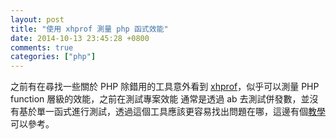 ```yaml
---
layout: post
title: "使用 xhprof 測量 php 函式效能"
date: 2014-10-13 23:45:28 +0800
comments: true
categories: ["php"]
---
```


<!-- more -->

之前有在尋找一些關於 PHP 除錯用的工具意外看到 [xhprof]，似乎可以測量 PHP function 層級的效能，之前在測試專案效能
通常是透過 ab 去測試併發數，並沒有基於單一函式進行測試，透過這個工具應該更容易找出問題在哪，這邊有個[教學]可以參考。

[xhprof]:https://github.com/phacility/xhprof
[教學]:https://blog.engineyard.com/collections/profiling-with-xhprof-and-xhgui/